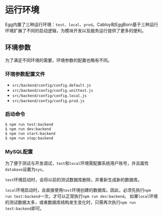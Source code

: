 # 运行环境

Egg内置了三种运行环境：`test`、`local`、`prod`。Cabloy和EggBorn基于三种运行环境扩展了不同的启动逻辑，为模块开发以及服务运行提供了更多的便利。

## 环境参数

为了满足不同环境的需要，环境参数的配置也略有不同。

### 环境参数配置文件

- `src/backend/config/config.default.js`
- `src/backend/config/config.unittest.js`
- `src/backend/config/config.local.js`
- `src/backend/config/config.prod.js`

### 启动命令

```bash
$ npm run test:backend
$ npm run dev:backend
$ npm run start:backend
$ npm run stop:backend
```

### MySQL配置

为了便于测试与开发调试，`test`和`local`环境需配置系统用户账号，并且属性`database`设置为`sys`。

`test`环境启动时，会将以前的测试数据库删除，并重新生成新的数据库。

`local`环境启动时，会直接使用`test`环境创建的数据库。因此，必须先执行`npm run test:backend`一次，才可以正常执行`npm run dev:backend`。
如果`local`环境的测试数据太多，或者数据库结构发生变化时，只需再次执行`npm run test:backend`即可。




